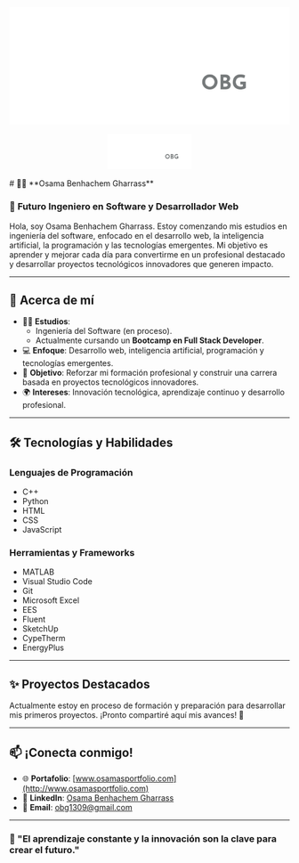 ![Banner](https://github.com/osamasgit/osamasgit/blob/main/logo_para_portadas.png?raw=true)

<p align="center">
  <img src="logo_para_portadas.png" alt="Logo de Osama Benhachem Gharrass" width="150">
</p>
# 🧑‍💻 **Osama Benhachem Gharrass**

### 🌟 **Futuro Ingeniero en Software y Desarrollador Web**

Hola, soy Osama Benhachem Gharrass. Estoy comenzando mis estudios en ingeniería del software, enfocado en el desarrollo web, la inteligencia artificial, la programación y las tecnologías emergentes. Mi objetivo es aprender y mejorar cada día para convertirme en un profesional destacado y desarrollar proyectos tecnológicos innovadores que generen impacto.

---

## 🚀 **Acerca de mí**  
- 👨‍🎓 **Estudios**:  
  - Ingeniería del Software (en proceso).  
  - Actualmente cursando un **Bootcamp en Full Stack Developer**.  
- 💻 **Enfoque**: Desarrollo web, inteligencia artificial, programación y tecnologías emergentes.  
- 🌱 **Objetivo**: Reforzar mi formación profesional y construir una carrera basada en proyectos tecnológicos innovadores.  
- 🌍 **Intereses**: Innovación tecnológica, aprendizaje continuo y desarrollo profesional.

---

## 🛠️ **Tecnologías y Habilidades**  
### **Lenguajes de Programación**  
- C++  
- Python  
- HTML  
- CSS  
- JavaScript  

### **Herramientas y Frameworks**  
- MATLAB  
- Visual Studio Code  
- Git  
- Microsoft Excel  
- EES  
- Fluent  
- SketchUp  
- CypeTherm  
- EnergyPlus  

---

## ✨ **Proyectos Destacados**  
Actualmente estoy en proceso de formación y preparación para desarrollar mis primeros proyectos. ¡Pronto compartiré aquí mis avances! 🎯  

---

## 📫 **¡Conecta conmigo!**  
- 🌐 **Portafolio**: [www.osamasportfolio.com](http://www.osamasportfolio.com)  
- 💼 **LinkedIn**: [Osama Benhachem Gharrass](https://es.linkedin.com/in/oussama-benhachem-gharrass)  
- 📧 **Email**: obg1309@gmail.com  

---

### **🌟 "El aprendizaje constante y la innovación son la clave para crear el futuro."**
